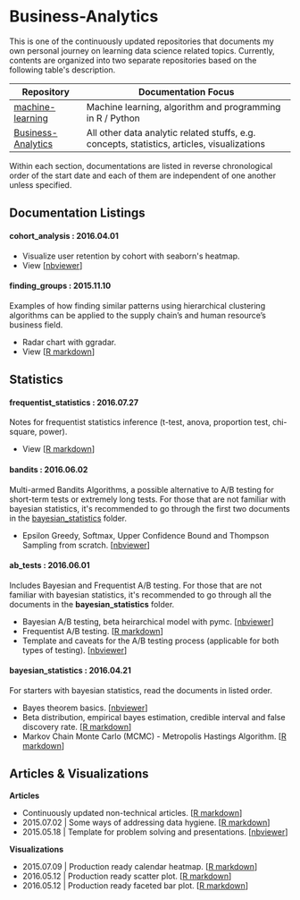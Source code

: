 # Business-Analytics

This is one of the continuously updated repositories that documents my own personal journey on learning data science related topics. Currently, contents are organized into two separate repositories based on the following table's description.

| Repository | Documentation Focus |
| ---------- | ------------------- |
| [machine-learning](https://github.com/ethen8181/machine-learning) | Machine learning, algorithm and programming in R / Python |
| [Business-Analytics](https://github.com/ethen8181/Business-Analytics) | All other data analytic related stuffs, e.g. concepts, statistics, articles, visualizations |

Within each section, documentations are listed in reverse chronological order of the start date and each of them are independent of one another unless specified.


## Documentation Listings


#### cohort_analysis : 2016.04.01

- Visualize user retention by cohort with seaborn's heatmap.
- View [[nbviewer](http://nbviewer.jupyter.org/github/ethen8181/Business-Analytics/blob/master/cohort_analysis/cohort_analysis.ipynb)]


#### finding_groups : 2015.11.10

Examples of how finding similar patterns using hierarchical clustering algorithms can be applied to the supply chain’s and human resource’s business field.

- Radar chart with ggradar.
- View [[R markdown](http://ethen8181.github.io/Business-Analytics/finding_groups/finding_groups.html)]


## Statistics

#### frequentist_statistics : 2016.07.27

Notes for frequentist statistics inference (t-test, anova, proportion test, chi-square, power).

- View [[R markdown](http://ethen8181.github.io/Business-Analytics/frequentist_statistics/frequentist_statistics.html)]


#### bandits : 2016.06.02

Multi-armed Bandits Algorithms, a possible alternative to A/B testing for short-term tests or extremely long tests. For those that are not familiar with bayesian statistics, it's recommended to go through the first two documents in the [bayesian_statistics](#bayesian_statistics--20160421) folder.

- Epsilon Greedy, Softmax, Upper Confidence Bound and Thompson Sampling from scratch. [[nbviewer](http://nbviewer.jupyter.org/github/ethen8181/Business-Analytics/blob/master/bandits/bandits.ipynb)]


#### ab_tests : 2016.06.01

Includes Bayesian and Frequentist A/B testing. For those that are not familiar with bayesian statistics, it's recommended to go through all the documents in the **bayesian_statistics** folder.

- Bayesian A/B testing, beta heirarchical model with pymc. [[nbviewer](http://nbviewer.jupyter.org/github/ethen8181/Business-Analytics/blob/master/ab_tests/bayesian_ab_test.ipynb)]
- Frequentist A/B testing. [[R markdown](http://ethen8181.github.io/Business-Analytics/ab_tests/frequentist_ab_test.html)]
- Template and caveats for the A/B testing process (applicable for both types of testing). [[nbviewer](http://nbviewer.jupyter.org/github/ethen8181/Business-Analytics/blob/master/ab_tests/ab_test_template.ipynb)]


#### bayesian_statistics : 2016.04.21

For starters with bayesian statistics, read the documents in listed order.

- Bayes theorem basics. [[nbviewer](http://nbviewer.jupyter.org/github/ethen8181/Business-Analytics/blob/master/bayesian_statistics/bayes_basics.ipynb)]
- Beta distribution, empirical bayes estimation, credible interval and false discovery rate. [[R markdown](http://ethen8181.github.io/Business-Analytics/bayesian_statistics/bayes/bayes.html)]
- Markov Chain Monte Carlo (MCMC) - Metropolis Hastings Algorithm. [[R markdown](http://ethen8181.github.io/Business-Analytics/bayesian_statistics/MCMC/MCMC.html)]


## Articles & Visualizations

**Articles**

- Continuously updated non-technical articles. [[R markdown](http://ethen8181.github.io/Business-Analytics/articles/articles.html)]
- 2015.07.02 | Some ways of addressing data hygiene. [[R markdown](http://ethen8181.github.io/Business-Analytics/articles/data_hygiene/data_hygiene.html)]
- 2015.05.18 | Template for problem solving and presentations. [[nbviewer](http://nbviewer.jupyter.org/github/ethen8181/Business-Analytics/blob/master/articles/logic_workflow.ipynb)]

**Visualizations**

- 2015.07.09 | Production ready calendar heatmap. [[R markdown](http://ethen8181.github.io/Business-Analytics/articles/calendar_heatmaps/calendar_heatmaps.html)]
- 2016.05.12 | Production ready scatter plot. [[R markdown](http://ethen8181.github.io/Business-Analytics/articles/nyt_scatter/nyt_scatter.html)]
- 2016.05.12 | Production ready faceted bar plot. [[R markdown](http://ethen8181.github.io/Business-Analytics/articles/avoid_pie_charts/avoid_pie_charts.html)]


